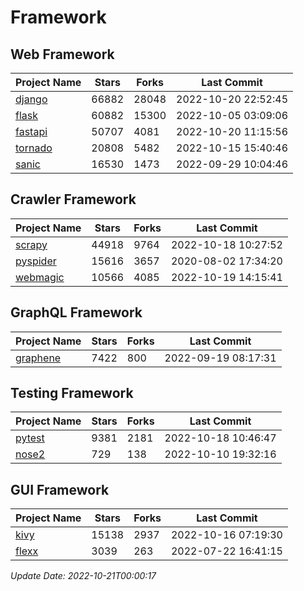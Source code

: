 # Framework

## Web Framework
| Project Name | Stars | Forks | Last Commit |
| ------------ | ----- | ----- | ----------- |
| [django](https://github.com/django/django) | 66882 | 28048 | 2022-10-20 22:52:45 |
| [flask](https://github.com/pallets/flask) | 60882 | 15300 | 2022-10-05 03:09:06 |
| [fastapi](https://github.com/tiangolo/fastapi) | 50707 | 4081 | 2022-10-20 11:15:56 |
| [tornado](https://github.com/tornadoweb/tornado) | 20808 | 5482 | 2022-10-15 15:40:46 |
| [sanic](https://github.com/sanic-org/sanic) | 16530 | 1473 | 2022-09-29 10:04:46 |

## Crawler Framework
| Project Name | Stars | Forks | Last Commit |
| ------------ | ----- | ----- | ----------- |
| [scrapy](https://github.com/scrapy/scrapy) | 44918 | 9764 | 2022-10-18 10:27:52 |
| [pyspider](https://github.com/binux/pyspider) | 15616 | 3657 | 2020-08-02 17:34:20 |
| [webmagic](https://github.com/code4craft/webmagic) | 10566 | 4085 | 2022-10-19 14:15:41 |

## GraphQL Framework
| Project Name | Stars | Forks | Last Commit |
| ------------ | ----- | ----- | ----------- |
| [graphene](https://github.com/graphql-python/graphene) | 7422 | 800 | 2022-09-19 08:17:31 |

## Testing Framework
| Project Name | Stars | Forks | Last Commit |
| ------------ | ----- | ----- | ----------- |
| [pytest](https://github.com/pytest-dev/pytest) | 9381 | 2181 | 2022-10-18 10:46:47 |
| [nose2](https://github.com/nose-devs/nose2) | 729 | 138 | 2022-10-10 19:32:16 |

## GUI Framework
| Project Name | Stars | Forks | Last Commit |
| ------------ | ----- | ----- | ----------- |
| [kivy](https://github.com/kivy/kivy) | 15138 | 2937 | 2022-10-16 07:19:30 |
| [flexx](https://github.com/flexxui/flexx) | 3039 | 263 | 2022-07-22 16:41:15 |

*Update Date: 2022-10-21T00:00:17*